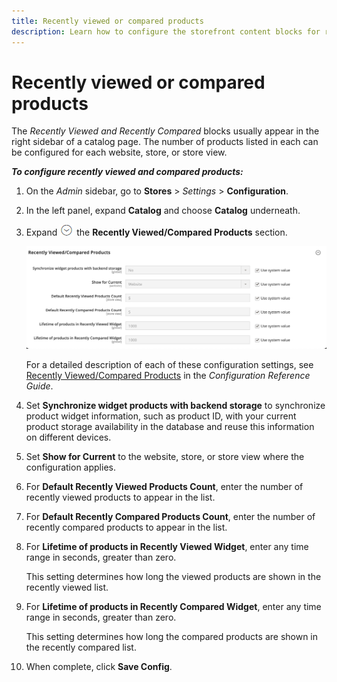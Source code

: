 ```yaml
---
title: Recently viewed or compared products
description: Learn how to configure the storefront content blocks for recently viewed and compared products.
---
```

# Recently viewed or compared products

The _Recently Viewed and Recently Compared_ blocks usually appear in the right sidebar of a catalog page. The number of products listed in each can be configured for each website, store, or store view.

**_To configure recently viewed and compared products:_**

1. On the _Admin_ sidebar, go to **Stores** > _Settings_ > **Configuration**.

1. In the left panel, expand **Catalog** and choose **Catalog** underneath.

1. Expand ![Expansion selector](../assets/icon-display-expand.png) the **Recently Viewed/Compared Products** section.

   ![Catalog configuration - recently viewed/compared products](../configuration-reference/catalog/assets/catalog-recently-viewed-and-compared-products.png)<!-- zoom -->

   For a detailed description of each of these configuration settings, see [Recently Viewed/Compared Products](https://docs.magento.com/user-guide/configuration/catalog/catalog.html#recently-viewedcompared-products) in the _Configuration Reference Guide_.

1. Set **Synchronize widget products with backend storage** to synchronize product widget information, such as product ID, with your current product storage availability in the database and reuse this information on different devices.

1. Set **Show for Current** to the website, store, or store view where the configuration applies.

1. For **Default Recently Viewed Products Count**, enter the number of recently viewed products to appear in the list.

1. For **Default Recently Compared Products Count**, enter the number of recently compared products to appear in the list.

1. For **Lifetime of products in Recently Viewed Widget**, enter any time range in seconds, greater than zero.

   This setting determines how long the viewed products are shown in the recently viewed list.

1. For **Lifetime of products in Recently Compared Widget**, enter any time range in seconds, greater than zero.

   This setting determines how long the compared products are shown in the recently compared list.

1. When complete, click **Save Config**.
